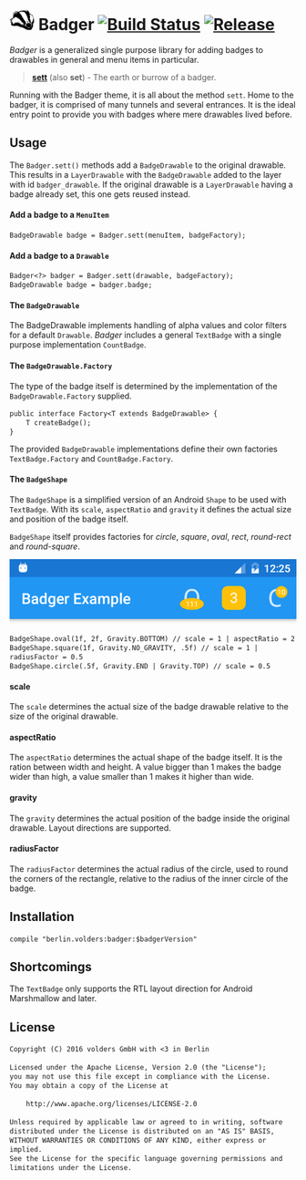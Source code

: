 ![Icon](assets/icon.png) Badger [![Build Status][1]][2] [![Release][3]][4]
==========================================================================

*Badger* is a generalized single purpose library for adding badges to drawables
in general and menu items in particular.

> **[sett]** (also **set**) - The earth or burrow of a badger.

Running with the Badger theme, it is all about the method `sett`. Home to the
badger, it is comprised of many tunnels and several entrances. It is the ideal
entry point to provide you with badges where mere drawables lived before.


Usage
-----

The `Badger.sett()` methods add a `BadgeDrawable` to the original drawable.
This results in a `LayerDrawable` with the `BadgeDrawable` added to the layer
with id `badger_drawable`. If the original drawable is a `LayerDrawable` having
a badge already set, this one gets reused instead.


#### Add a badge to a `MenuItem`

    BadgeDrawable badge = Badger.sett(menuItem, badgeFactory);


#### Add a badge to a `Drawable`

    Badger<?> badger = Badger.sett(drawable, badgeFactory);
	BadgeDrawable badge = badger.badge;


#### The `BadgeDrawable`

The BadgeDrawable implements handling of alpha values and color filters for a
default `Drawable`. *Badger* includes a general `TextBadge` with a single
purpose implementation `CountBadge`.


#### The `BadgeDrawable.Factory`

The type of the badge itself is determined by the implementation of the
`BadgeDrawable.Factory` supplied.

    public interface Factory<T extends BadgeDrawable> {
        T createBadge();
    }

The provided `BadgeDrawable` implementations define their own factories
`TextBadge.Factory` and `CountBadge.Factory`.


#### The `BadgeShape`

The `BadgeShape` is a simplified version of an Android `Shape` to be used with
`TextBadge`. With its `scale`, `aspectRatio` and `gravity` it defines the
actual size and position of the badge itself.

`BadgeShape` itself provides factories for *circle*, *square*, *oval*, *rect*,
*round-rect* and *round-square*.


![Example](assets/example.png)

    BadgeShape.oval(1f, 2f, Gravity.BOTTOM) // scale = 1 | aspectRatio = 2
    BadgeShape.square(1f, Gravity.NO_GRAVITY, .5f) // scale = 1 | radiusFactor = 0.5
    BadgeShape.circle(.5f, Gravity.END | Gravity.TOP) // scale = 0.5


#### scale
The `scale` determines the actual size of the badge drawable relative to the
size of the original drawable.

#### aspectRatio
The `aspectRatio` determines the actual shape of the badge itself. It is the
ration between width and height. A value bigger than 1 makes the badge wider
than high, a value smaller than 1 makes it higher than wide.

#### gravity
The `gravity` determines the actual position of the badge inside the original
drawable. Layout directions are supported.

#### radiusFactor
The `radiusFactor` determines the actual radius of the circle, used to round the
corners of the rectangle, relative to the radius of the inner circle of the
badge.


Installation
------------

    compile "berlin.volders:badger:$badgerVersion"


Shortcomings
------------

The `TextBadge` only supports the RTL layout direction for Android Marshmallow
and later.


License
-------

    Copyright (C) 2016 volders GmbH with <3 in Berlin

    Licensed under the Apache License, Version 2.0 (the "License");
    you may not use this file except in compliance with the License.
    You may obtain a copy of the License at
   
        http://www.apache.org/licenses/LICENSE-2.0

    Unless required by applicable law or agreed to in writing, software
    distributed under the License is distributed on an "AS IS" BASIS,
    WITHOUT WARRANTIES OR CONDITIONS OF ANY KIND, either express or implied.
    See the License for the specific language governing permissions and
    limitations under the License.


  [1]: https://travis-ci.org/volders/badger.svg?branch=master
  [2]: https://travis-ci.org/volders/badger
  [3]: https://jitpack.io/v/berlin.volders/badger.svg
  [4]: https://jitpack.io/#berlin.volders/badger
  [sett]: https://en.oxforddictionaries.com/definition/sett
